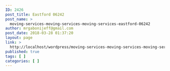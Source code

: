 ```yaml
---
ID: 2426
post_title: Eastford 06242
post_name: >
  moving-services-moving-services-moving-services-eastford-06242
author: mrgabonijeff@gmail.com
post_date: 2018-03-28 01:37:20
layout: page
link: >
  http://localhost/wordpress/moving-services-moving-services-moving-services-eastford-06242/
published: true
tags: [ ]
categories: [ ]
---
```

